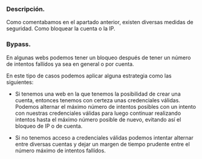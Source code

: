 ### Descripción.

Como comentabamos en el apartado anterior, existen diversas medidas de seguridad. Como bloquear la cuenta o la IP.
<br>

### Bypass.

En algunas webs podemos tener un bloqueo después de tener un número de intentos fallídos ya sea en general o por cuenta. 

En este tipo de casos podemos aplicar alguna estrategia como las siguientes:

- Si tenemos una web en la que tenemos la posibilidad de crear una cuenta, entonces tenemos con certeza unas credenciales válidas. Podemos alternar el máximo número de intentos posibles con un intento con nuestras credenciales válidas para luego continuar realizando intentos hasta el máximo número posible de nuevo, evitando así el bloqueo de IP o de cuenta.

- Si no tenemos acceso a credenciales válidas podemos intentar alternar entre diversas cuentas y dejar un margen de tiempo prudente entre el número máximo de intentos fallídos. 
